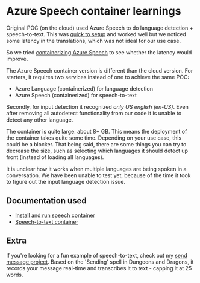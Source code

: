 # Azure Speech container learnings

Original POC (on the cloud) used Azure Speech to do language detection + speech-to-text. This was [quick to setup](src/azure-speech-quickstart.py) and worked well but we noticed some latency in the translations, which was not ideal for our use case.

So we tried [containerizing Azure Speech](https://learn.microsoft.com/en-us/azure/ai-services/speech-service/speech-container-howto) to see whether the latency would improve.

The Azure Speech container version is different than the cloud version. For starters, it requires two services instead of one to achieve the same POC:

* Azure Language (containerized) for language detection
* Azure Speech (containerized) for speech-to-text

Secondly, for input detection it recognized *only US english (en-US)*. Even after removing all autodetect functionality from our code it is unable to detect any other language.

The container is quite large: about 8+ GB. This means the deployment of the container takes quite some time. Depending on your use case, this could be a blocker.
That being said, there are some things you can try to decrease the size, such as selecting which languages it should detect up front (instead of loading all languages).

It is unclear how it works when multiple languages are being spoken in a conversation. We have been unable to test yet, because of the time it took to figure out the input language detection issue.

## Documentation used

* [Install and run speech container](https://learn.microsoft.com/en-us/azure/ai-services/speech-service/speech-container-howto)
* [Speech-to-text container](https://learn.microsoft.com/en-us/azure/ai-services/speech-service/speech-container-stt?tabs=container&pivots=programming-language-python)

## Extra

If you're looking for a fun example of speech-to-text, check out my [send message project](https://github.com/meganbloemsma/send-message). Based on the 'Sending' spell in Dungeons and Dragons,  it records your message real-time and transcribes it to text - capping it at 25 words.
